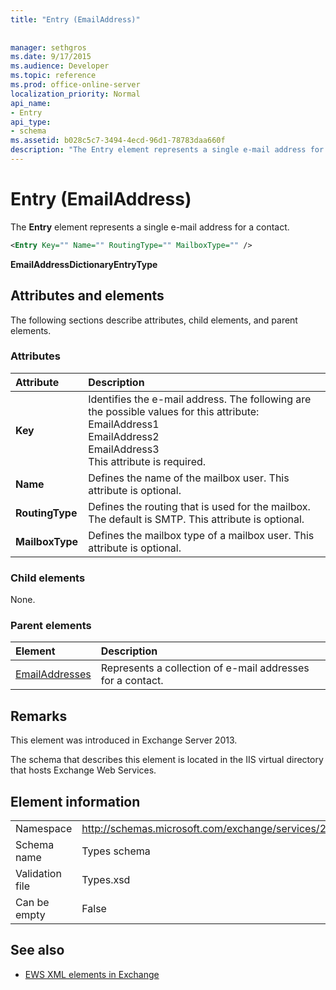 ```yaml
---
title: "Entry (EmailAddress)"
 
 
manager: sethgros
ms.date: 9/17/2015
ms.audience: Developer
ms.topic: reference
ms.prod: office-online-server
localization_priority: Normal
api_name:
- Entry
api_type:
- schema
ms.assetid: b028c5c7-3494-4ecd-96d1-78783daa660f
description: "The Entry element represents a single e-mail address for a contact."
---
```


# Entry (EmailAddress)

The **Entry** element represents a single e-mail address for a contact. 
  
```XML
<Entry Key="" Name="" RoutingType="" MailboxType="" />
```

 **EmailAddressDictionaryEntryType**
## Attributes and elements

The following sections describe attributes, child elements, and parent elements.
  
### Attributes

|**Attribute**|**Description**|
|:-----|:-----|
|**Key** <br/> | Identifies the e-mail address. The following are the possible values for this attribute:  <br/>  EmailAddress1  <br/>  EmailAddress2  <br/>  EmailAddress3  <br/>  This attribute is required.  <br/> |
|**Name** <br/> |Defines the name of the mailbox user. This attribute is optional.  <br/> |
|**RoutingType** <br/> |Defines the routing that is used for the mailbox. The default is SMTP. This attribute is optional.  <br/> |
|**MailboxType** <br/> |Defines the mailbox type of a mailbox user. This attribute is optional.  <br/> |
   
### Child elements

None.
  
### Parent elements

|**Element**|**Description**|
|:-----|:-----|
|[EmailAddresses](emailaddresses.md) <br/> |Represents a collection of e-mail addresses for a contact.  <br/> |
   
## Remarks

This element was introduced in Exchange Server 2013.
  
The schema that describes this element is located in the IIS virtual directory that hosts Exchange Web Services.
  
## Element information

|||
|:-----|:-----|
|Namespace  <br/> |http://schemas.microsoft.com/exchange/services/2006/types  <br/> |
|Schema name  <br/> |Types schema  <br/> |
|Validation file  <br/> |Types.xsd  <br/> |
|Can be empty  <br/> |False  <br/> |
   
## See also



- [EWS XML elements in Exchange](ews-xml-elements-in-exchange.md)


